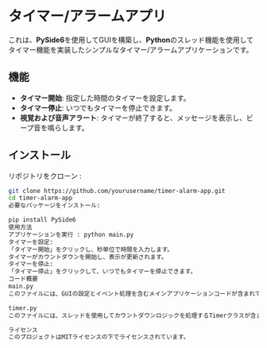 # タイマー/アラームアプリ

これは、**PySide6**を使用してGUIを構築し、**Python**のスレッド機能を使用してタイマー機能を実装したシンプルなタイマー/アラームアプリケーションです。

## 機能

- **タイマー開始**: 指定した時間のタイマーを設定します。
- **タイマー停止**: いつでもタイマーを停止できます。
- **視覚および音声アラート**: タイマーが終了すると、メッセージを表示し、ビープ音を鳴らします。

## インストール

リポジトリをクローン :

```sh
git clone https://github.com/yourusername/timer-alarm-app.git
cd timer-alarm-app
必要なパッケージをインストール:

pip install PySide6
使用方法
アプリケーションを実行 : python main.py
タイマーを設定:
「タイマー開始」をクリックし、秒単位で時間を入力します。
タイマーがカウントダウンを開始し、表示が更新されます。
タイマーを停止:
「タイマー停止」をクリックして、いつでもタイマーを停止できます。
コード概要
main.py
このファイルには、GUIの設定とイベント処理を含むメインアプリケーションコードが含まれています。

timer.py
このファイルには、スレッドを使用してカウントダウンロジックを処理するTimerクラスが含まれています。

ライセンス
このプロジェクトはMITライセンスの下でライセンスされています。